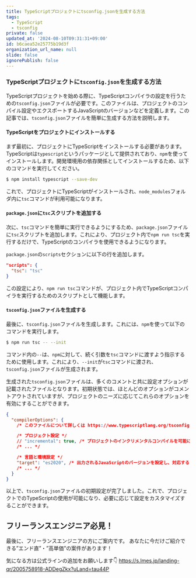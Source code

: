 ```yaml
---
title: TypeScriptプロジェクトにtsconfig.jsonを生成する方法
tags:
  - TypeScript
  - tsconfig
private: false
updated_at: '2024-08-10T09:31:31+09:00'
id: b6caea52e25775b19d3f
organization_url_name: null
slide: false
ignorePublish: false
---
```


### TypeScriptプロジェクトに`tsconfig.json`を生成する方法

TypeScriptプロジェクトを始める際に、TypeScriptコンパイラの設定を行うための`tsconfig.json`ファイルが必要です。このファイルは、プロジェクトのコンパイル設定やエクスポートするJavaScriptのバージョンなどを定義します。この記事では、`tsconfig.json`ファイルを簡単に生成する方法を説明します。

#### TypeScriptをプロジェクトにインストールする

まず最初に、プロジェクトにTypeScriptをインストールする必要があります。TypeScriptは`typescript`というパッケージとして提供されており、`npm`を使ってインストールします。開発環境用の依存関係としてインストールするため、以下のコマンドを実行してください。

```bash
$ npm install typescript --save-dev
```

これで、プロジェクトにTypeScriptがインストールされ、`node_modules`フォルダ内に`tsc`コマンドが利用可能になります。

#### `package.json`に`tsc`スクリプトを追加する

次に、`tsc`コマンドを簡単に実行できるようにするため、`package.json`ファイルに`tsc`スクリプトを追加します。これにより、プロジェクト内で`npm run tsc`を実行するだけで、TypeScriptのコンパイラを使用できるようになります。

`package.json`の`scripts`セクションに以下の行を追加します。

```json
"scripts": {
  "tsc": "tsc"
}
```

この設定により、`npm run tsc`コマンドが、プロジェクト内でTypeScriptコンパイラを実行するためのスクリプトとして機能します。

#### `tsconfig.json`ファイルを生成する

最後に、`tsconfig.json`ファイルを生成します。これには、`npm`を使って以下のコマンドを実行します。

```bash
$ npm run tsc -- --init
```

コマンド内の`--`は、`npm`に対して、続く引数を`tsc`コマンドに渡すよう指示するために使用します。これにより、`--init`が`tsc`コマンドに渡され、`tsconfig.json`ファイルが生成されます。

生成された`tsconfig.json`ファイルは、多くのコメントと共に設定オプションが記載されたファイルとなります。初期状態では、ほとんどのオプションがコメントアウトされていますが、プロジェクトのニーズに応じてこれらのオプションを有効にすることができます。

```json
{
  "compilerOptions": {
    /* このファイルについて詳しくは https://www.typescriptlang.org/tsconfig/ を参照してください */

    /* プロジェクト設定 */
    // "incremental": true, /* プロジェクトのインクリメンタルコンパイルを可能にするため、.tsbuildinfoファイルを保存します。 */
    /* ... */

    /* 言語と環境設定 */
    "target": "es2020", /* 出力されるJavaScriptのバージョンを設定し、対応するライブラリの宣言を含めます。 */
    /* ... */
  }
}
```

以上で、`tsconfig.json`ファイルの初期設定が完了しました。これで、プロジェクトでのTypeScriptの使用が可能になり、必要に応じて設定をカスタマイズすることができます。

## フリーランスエンジニア必見！

最後に、フリーランスエンジニアの方にご案内です。
あなたに今だけご紹介できる”エンド直”・”高単価”の案件があります！

気になる方は公式ラインの追加をお願いします👇
https://s.lmes.jp/landing-qr/2005758918-ADDegZkx?uLand=tau44P
